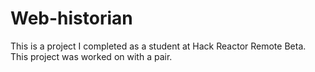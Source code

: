 # Web-historian

This is a project I completed as a student at Hack Reactor Remote Beta. This project was worked on with a pair.
